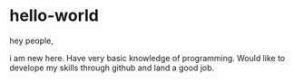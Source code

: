 # hello-world

hey people,

i am new here. Have very basic knowledge of programming. Would like to develope my skills through github and land a good job.
